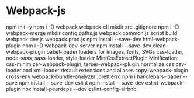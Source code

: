 # Webpack-js

npm init -y
npm i -D webpack webpack-cli
mkdir src
.gitignore
npm i -D webpack-merge
mkdir config
paths.js
webpack.common.js
script build
webpack.dev.js
webpack.prod.js
npm install --save-dev html-webpack-plugin
npm i -D webpack-dev-server
npm install --save-dev clean-webpack-plugin
babel-loader
loaders for images, fonts, SVGs
css-loader, node-sass, sass-loader, style-loader
MiniCssExtractPlugin
Minification: css-minimizer-webpack-plugin, terser-webpack-plugin
normalize.css
csv-loader and xml-loader
default extensions and aliases
copy-webpack-plugin
cross-env
webpack-bundle-analyzer
.prettierrc
npm i handlebars-loader --save
npm install --save-dev eslint
npm install --save-dev eslint-webpack-plugin
npx install-peerdeps --dev eslint-config-airbnb
